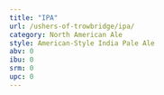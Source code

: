 ```yaml
---
title: "IPA"
url: /ushers-of-trowbridge/ipa/
category: North American Ale
style: American-Style India Pale Ale
abv: 0
ibu: 0
srm: 0
upc: 0
---
```


